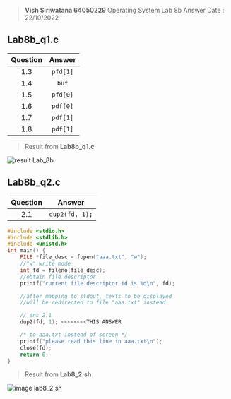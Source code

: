 >  **Vish Siriwatana 64050229**
> Operating System Lab 8b Answer
> Date : 22/10/2022

## Lab8b_q1.c
| Question | Answer |
|--|--|
| <center>1.3 | <center>`pfd[1]` | 
| <center>1.4 | <center>`buf` |
| <center>1.5 | <center>`pfd[0]` |
| <center>1.6 | <center>`pdf[0]` |
| <center>1.7 | <center>`pdf[1]` |
| <center>1.8 | <center>`pdf[1]` |

> Result from **Lab8b_q1.c**

![result Lab_8b](https://cdn.discordapp.com/attachments/871596406480175127/1033281328172515349/unknown.png)

## Lab8b_q2.c

| Question | Answer |
|--|--|
| <center>2.1 | <center>`dup2(fd, 1);` |


```c
#include <stdio.h>
#include <stdlib.h>
#include <unistd.h>
int main() {
    FILE *file_desc = fopen("aaa.txt", "w");
    //"w" write mode
    int fd = fileno(file_desc);
    //obtain file descriptor
    printf("current file descriptor id is %d\n", fd);

    //after mapping to stdout, texts to be displayed
    //will be redirected to file "aaa.txt" instead

    // ans 2.1
    dup2(fd, 1); <<<<<<<<THIS ANSWER

    /* to aaa.txt instead of screen */
    printf("please read this line in aaa.txt\n");
    close(fd);
    return 0;
}
```
> Result from **Lab8_2.sh**

![image lab8_2.sh](https://cdn.discordapp.com/attachments/871596406480175127/1033283407486132256/unknown.png)

